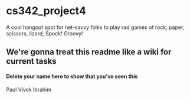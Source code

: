 # cs342_project4
A cool hangout spot for net-savvy folks to play rad games of rock, paper, scissors, lizard, Spock! Groovy!

## We're gonna treat this readme like a wiki for current tasks
#### Delete your name here to show that you've seen this
Paul
Vivek
Ibrahim
